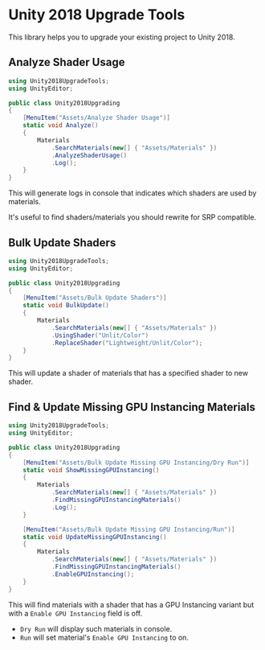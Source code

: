 # Unity 2018 Upgrade Tools

This library helps you to upgrade your existing project to Unity 2018.

## Analyze Shader Usage

```C#
using Unity2018UpgradeTools;
using UnityEditor;

public class Unity2018Upgrading
{
    [MenuItem("Assets/Analyze Shader Usage")]
    static void Analyze()
    {
        Materials
            .SearchMaterials(new[] { "Assets/Materials" })
            .AnalyzeShaderUsage()
            .Log();
    }
}
```

This will generate logs in console that indicates which shaders are used by materials.

It's useful to find shaders/materials you should rewrite for SRP compatible.

## Bulk Update Shaders

```C#
using Unity2018UpgradeTools;
using UnityEditor;

public class Unity2018Upgrading
{
    [MenuItem("Assets/Bulk Update Shaders")]
    static void BulkUpdate()
    {
        Materials
            .SearchMaterials(new[] { "Assets/Materials" })
            .UsingShader("Unlit/Color")
            .ReplaceShader("Lightweight/Unlit/Color");
    }
}
```

This will update a shader of materials that has a specified shader to new shader.

## Find & Update Missing GPU Instancing Materials

```C#
using Unity2018UpgradeTools;
using UnityEditor;

public class Unity2018Upgrading
{
    [MenuItem("Assets/Bulk Update Missing GPU Instancing/Dry Run")]
    static void ShowMissingGPUInstancing()
    {
        Materials
            .SearchMaterials(new[] { "Assets/Materials" })
            .FindMissingGPUInstancingMaterials()
            .Log();
    }

    [MenuItem("Assets/Bulk Update Missing GPU Instancing/Run")]
    static void UpdateMissingGPUInstancing()
    {
        Materials
            .SearchMaterials(new[] { "Assets/Materials" })
            .FindMissingGPUInstancingMaterials()
            .EnableGPUInstancing();
    }
}
```

This will find materials with a shader that has a GPU Instancing variant but with a `Enable GPU Instancing` field is off.

- `Dry Run` will display such materials in console.
- `Run` will set material's `Enable GPU Instancing` to on.
